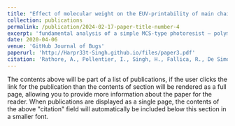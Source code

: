 ```yaml
---
title: "Effect of molecular weight on the EUV-printability of main chain scission type polymers"
collection: publications
permalink: /publication/2024-02-17-paper-title-number-4
excerpt: 'fundamental analysis of a simple MCS-type photoresist – polymethyl methacrylate (PMMA), is studied and correlated with the parameters of EUV-patterning (called litho-parameters).'
date: 2020-04-06
venue: 'GitHub Journal of Bugs'
paperurl: 'http://Harpr33t-Singh.github.io/files/paper3.pdf'
citation: 'Rathore, A., Pollentier, I., Singh, H., Fallica, R., De Simone, D., & De Gendt, S (2020). &quot;Paper Title Number 3.&quot; <i>Journal of Materials Chemistry C</i>., 8(17), 5958-5966.'
---
```


The contents above will be part of a list of publications, if the user clicks the link for the publication than the contents of section will be rendered as a full page, allowing you to provide more information about the paper for the reader. When publications are displayed as a single page, the contents of the above "citation" field will automatically be included below this section in a smaller font.
